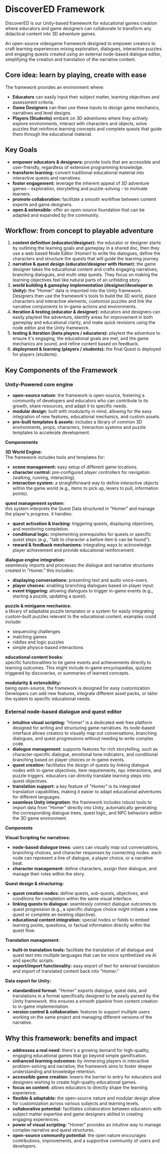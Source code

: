 # DiscoverED Framework

DiscoverED is our Unity-based framework for educational games creation where educators and game designers can collaborate to transform any didactical content into 3D adventure games.

An open-source videogame framework designed to empower creators to craft learning experiences mixing exploration, dialogues, interactive puzzles and engaging quests created using an external node-based dialogue editor, simplifying the creation and translation of the narrative content.

## Core idea: learn by playing, create with ease

The framework provides an environment where:

- **Educators** can easily input their subject matter, learning objectives and assessment criteria.
- **Game Designers** can then use these inputs to design game mechanics, narratives and level designs.
- **Players (Students)** embark on 3D adventures where they actively explore environments, interact with characters and objects, solve puzzles that reinforce learning concepts and complete quests that guide them through the educational material.

## Key Goals

- **empower educators & designers:** provide tools that are accessible and user-friendly, regardless of extensive programming knowledge.
- **transform learning:** convert traditional educational material into interactive quests and narratives.
- **foster engagement:** leverage the inherent appeal of 3D adventure games – exploration, storytelling and puzzle-solving – to motivate learners.
- **promote collaboration:** facilitate a smooth workflow between content experts and game designers.
- **open & extensible:** offer an open-source foundation that can be adapted and expanded by the community.

## Workflow: from concept to playable adventure

1. **content definition (educator/designer):** the educator or designer starts by outlining the learning goals and gameplay in a shared doc, then they use a web based Node Editor (Homer) to write the dialogues, define the characters and structure the quests that will guide the learning journey.
2. **narrative & quest design (educator/designer with Homer):** the game designer takes the educational content and crafts engaging narratives, branching dialogues, and multi-step quests. They focus on making the learning objectives feel like natural parts of an unfolding story.  
3. **world building & gameplay implementation (designer/developer in Unity):** the "Homer" data is imported into the Unity framework. Designers then use the framework's tools to build the 3D world, place characters and interactive elements, customize puzzles and link the narrative components to in-game actions and environments.  
4. **iteration & testing (educator & designer):** educators and designers can easily playtest the adventure, identify areas for improvement in both gameplay and educational clarity, and make quick revisions using the node editor and the Unity framework.
5. **testing & iteration (beta players / educators):**  playtest the adventure to ensure it's engaging, the educational goals are met, and the game mechanics are sound, and refine content based on feedback.
6. **deployment & learning (players / students):** the final Quest is deployed for players (students).

## Key Components of the Framework

### Unity-Powered core engine

- **open-source nature:** the framework is open-source, fostering a community of developers and educators who can contribute to its growth, share resources, and adapt it to specific needs.
- **modular design:** built with modularity in mind, allowing for the easy integration of new features, educational mechanics, and custom assets.
- **pre-built templates & assets:** includes a library of common 3D environments, props, characters, interaction systems and puzzle templates to accelerate development.

**Componenents**

**3D World Engine:**  
The framework includes tools and templates for:

- **scene management:** easy setup of different game locations.
- **character control:** pre-configured player controllers for navigation (walking, running, interacting).
- **interaction system:** a straightforward way to define interactive objects within the game world (e.g., items to pick up, levers to pull, information points).

**quest management system:**  
this system interprets the Quest Data structured in "Homer" and manage the player's progress. it handles:

- **quest activation & tracking:** triggering quests, displaying objectives, and monitoring completion.
- **conditional logic:** implementing prerequisites for quests or specific quest steps (e.g., "talk to character a before item b can be found").
- **reward & feedback mechanisms:** integrating ways to acknowledge player achievement and provide educational reinforcement.

**dialogue engine integration:**  
seamlessly imports and processes the dialogue and narrative structures created in "Homer." this includes:

- **displaying conversations:** presenting text and audio voice-overs.
- **player choices:** enabling branching dialogues based on player input.
- **event triggering:** allowing dialogues to trigger in-game events (e.g., starting a puzzle, updating a quest).

**puzzle & minigame mechanics:**  
a library of adaptable puzzle templates or a system for easily integrating custom-built puzzles relevant to the educational content. examples could include:

- sequencing challenges
- matching games
- riddles and logic puzzles
- simple physics-based interactions

**educational content hooks:**  
specific functionalities to tie game events and achievements directly to learning outcomes. This might include in-game encyclopedias, quizzes triggered by discoveries, or summaries of learned concepts.

**modularity & extensibility:**  
being open-source, the framework is designed for easy customization. Developers can add new features, integrate different asset packs, or tailor the system to specific educational needs.
  
### External node-based dialogue and quest editor

- **intuitive visual scripting:** "Homer" is a dedicated web free platform designed for writing and structuring game narratives. Its node-based interface allows creators to visually map out conversations, branching dialogues, and quest progressions without needing to write complex code.
- **dialogue management:** supports features for rich storytelling, such as character-specific dialogue, emotional tone indicators, and conditional branching based on player choices or in-game events.
- **quest creation:** facilitates the design of quests by linking dialogue nodes with in-game objectives, item requirements, npc interactions, and puzzle triggers. educators can directly translate learning steps into quest objectives.
- **translation support:** a key feature of "Homer" is its integrated translation capabilities, making it easier to adapt educational adventures for different languages.
- **seamless Unity integration:** the framework includes robust tools to import data from "Homer" directly into Unity, automatically generating the corresponding dialogue trees, quest logic, and NPC behaviors within the 3D game environment. 

**Components**

**Visual Scripting for narratives:**

- **node-based dialogue trees:** users can visually map out conversations, branching choices, and character responses by connecting nodes. each node can represent a line of dialogue, a player choice, or a narrative beat.
- **character management:** define characters, assign their dialogue, and manage their roles within the story.

**Quest design & structuring:**

- **quest creation nodes:** define quests, sub-quests, objectives, and conditions for completion within the same visual interface.
- **linking quests to dialogue:** seamlessly connect dialogue outcomes to quest progression (e.g., a specific dialogue choice might initiate a new quest or complete an existing objective).
- **educational content integration:** special nodes or fields to embed learning points, questions, or factual information directly within the quest flow.

**Translation management:**

- **built-in translation tools:** facilitate the translation of all dialogue and quest text into multiple languages that can be voice synthetized via AI and specific scripts.
- **export/import functionality:** easy export of text for external translation and import of translated content back into "Homer."

**Data export for Unity:**

- **standardized format:** "Homer" exports dialogue, quest data, and translations in a format specifically designed to be easily parsed by the Unity framework. this ensures a smooth pipeline from content creation to in-game implementation.
- **version control & collaboration:** features to support multiple users working on the same project and managing different versions of the narrative.

## Why this framework: benefits and impact

- **addresses a real need:** there's a growing demand for high-quality, engaging educational games that go beyond simple gamification.
- **enhanced learning outcomes:** by immersing players in interactive problem-solving and narrative, the framework aims to foster deeper understanding and knowledge retention.
- **accessible game creation:** lowers the barrier to entry for educators and designers wishing to create high-quality educational games.
- **focus on content:** allows educators to directly shape the learning experience.
- **flexible & adaptable:** the open-source nature and modular design allow for customization across various subjects and learning levels.
- **collaborative potential:** facilitates collaboration between educators with subject matter expertise and game designers skilled in creating engaging experiences.
- **power of visual scripting:** "Homer" provides an intuitive way to manage complex narrative and quest structures.
- **open-source community potential:** the open nature encourages contributions, improvements, and a supportive community of users and developers.

